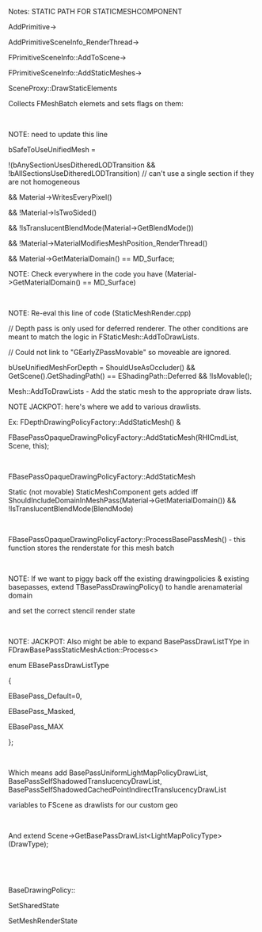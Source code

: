 Notes: STATIC PATH FOR STATICMESHCOMPONENT

AddPrimitive-&gt;

AddPrimitiveSceneInfo\_RenderThread-&gt;

FPrimitiveSceneInfo::AddToScene-&gt;

FPrimitiveSceneInfo::AddStaticMeshes-&gt;

SceneProxy::DrawStaticElements

Collects FMeshBatch elemets and sets flags on them:

 

NOTE: need to update this line

bSafeToUseUnifiedMesh =

!(bAnySectionUsesDitheredLODTransition && !bAllSectionsUseDitheredLODTransition) // can't use a single section if they are not homogeneous

&& Material-&gt;WritesEveryPixel()

&& !Material-&gt;IsTwoSided()

&& !IsTranslucentBlendMode(Material-&gt;GetBlendMode())

&& !Material-&gt;MaterialModifiesMeshPosition\_RenderThread()

&& Material-&gt;GetMaterialDomain() == MD\_Surface;

NOTE: Check everywhere in the code you have (Material-&gt;GetMaterialDomain() == MD\_Surface)

 

NOTE: Re-eval this line of code (StaticMeshRender.cpp)

// Depth pass is only used for deferred renderer. The other conditions are meant to match the logic in FStaticMesh::AddToDrawLists.

// Could not link to "GEarlyZPassMovable" so moveable are ignored.

bUseUnifiedMeshForDepth = ShouldUseAsOccluder() && GetScene().GetShadingPath() == EShadingPath::Deferred && !IsMovable();

Mesh::AddToDrawLists - Add the static mesh to the appropriate draw lists.

NOTE JACKPOT: here's where we add to various drawlists.

Ex: FDepthDrawingPolicyFactory::AddStaticMesh() &

FBasePassOpaqueDrawingPolicyFactory::AddStaticMesh(RHICmdList, Scene, this);

 

FBasePassOpaqueDrawingPolicyFactory::AddStaticMesh

Static (not movable) StaticMeshComponent gets added iff ShouldIncludeDomainInMeshPass(Material-&gt;GetMaterialDomain()) && !IsTranslucentBlendMode(BlendMode)

 

FBasePassOpaqueDrawingPolicyFactory::ProcessBasePassMesh() - this function stores the renderstate for this mesh batch

 

NOTE: If we want to piggy back off the existing drawingpolicies & existing basepasses, extend TBasePassDrawingPolicy() to handle arenamaterial domain

and set the correct stencil render state

 

NOTE: JACKPOT: Also might be able to expand BasePassDrawListTYpe in FDrawBasePassStaticMeshAction::Process&lt;&gt;

enum EBasePassDrawListType

{

EBasePass\_Default=0,

EBasePass\_Masked,

EBasePass\_MAX

};

 

Which means add BasePassUniformLightMapPolicyDrawList, BasePassSelfShadowedTranslucencyDrawList, BasePassSelfShadowedCachedPointIndirectTranslucencyDrawList

variables to FScene as drawlists for our custom geo

 

And extend Scene-&gt;GetBasePassDrawList&lt;LightMapPolicyType&gt;(DrawType);

 

 

BaseDrawingPolicy::

SetSharedState

SetMeshRenderState
